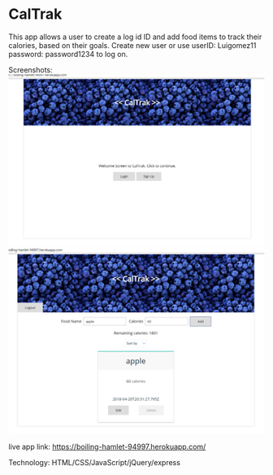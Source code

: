 # CalTrak

This app allows a user to create a log id ID and add food items to track their calories, based on their goals.
Create new user or use userID: Luigomez11 password: password1234 to log on.

Screenshots:
  ![Welcome screen](homeScreen.png?raw=true)
  ![Main webpage](foodList.PNG?raw=true)


live app link: https://boiling-hamlet-94997.herokuapp.com/

Technology: HTML/CSS/JavaScript/jQuery/express
